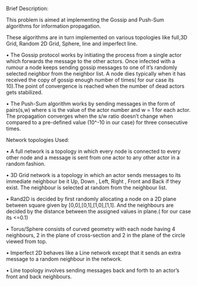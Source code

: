 Brief Description:

This problem is aimed at implementing the Gossip and Push-Sum algorithms for information propagation.

These algorithms are in turn implemented on various topologies like full,3D Grid, Random 2D Grid, Sphere, line and imperfect line.

•	The Gossip protocol works by initiating the process from a single actor which forwards the message to the other actors. Once infected with a rumour a node keeps sending gossip messages to one of it’s randomly selected neighbor from the neighbor list. A node dies typically when it has received the copy of gossip enough number of times( for our case its 10).The point of convergence is reached when the number of dead actors gets stabilized.

•	The Push-Sum algorithm works by sending messages in the form of pairs(s,w) where s is the value of the actor number and w = 1 for each actor. The propagation converges when the s/w ratio doesn’t change when compared to a pre-defined value (10^-10 in our case) for three consecutive times.

Network topologies Used:

•	A full network is a topology in which every node is connected to every other node and a message is sent from one actor to any other actor in a random fashion.

•	3D Grid network is a topology in which an actor sends messages to its immediate neighbour be it Up, Down , Left, Right , Front and Back if they exist. The neighbour is selected at random from the neighbour list.

•	Rand2D is decided by first randomly allocating a node on a 2D plane between square given by [0,0],[0,1],[1,0],[1,1]. And the neighbours are decided by the distance between the assigned values in plane.( for our case its <=0.1)

•	Torus/Sphere consists of curved geometry with each node having 4 neighbours, 2 in the plane of cross-section and 2 in the plane of the circle viewed from top.

•	Imperfect 2D behaves like a Line network except that it sends an extra message to a random neighbour in the network.

•	Line topology involves sending messages back and forth to an actor’s front and back neighbours.


